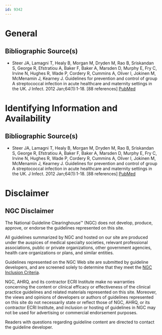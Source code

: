 ```yaml
---
id: 9342
---
```


# General

## Bibliographic Source(s)

- Steer JA, Lamagni T, Healy B, Morgan M, Dryden M, Rao B, Sriskandan S, George R, Efstratiou A, Baker F, Baker A, Marsden D, Murphy E, Fry C, Irvine N, Hughes R, Wade P, Cordery R, Cummins A, Oliver I, Jokinen M, McMenamin J, Kearney J. Guidelines for prevention and control of group A streptococcal infection in acute healthcare and maternity settings in the UK. J Infect. 2012 Jan;64(1):1-18. [88 references] [ PubMed ](http://www.ncbi.nlm.nih.gov/entrez/query.fcgi?cmd=Retrieve&db=pubmed&dopt=Abstract&list_uids=22120112)

# Identifying Information and Availability

## Bibliographic Source(s)

- Steer JA, Lamagni T, Healy B, Morgan M, Dryden M, Rao B, Sriskandan S, George R, Efstratiou A, Baker F, Baker A, Marsden D, Murphy E, Fry C, Irvine N, Hughes R, Wade P, Cordery R, Cummins A, Oliver I, Jokinen M, McMenamin J, Kearney J. Guidelines for prevention and control of group A streptococcal infection in acute healthcare and maternity settings in the UK. J Infect. 2012 Jan;64(1):1-18. [88 references] [ PubMed ](http://www.ncbi.nlm.nih.gov/entrez/query.fcgi?cmd=Retrieve&db=pubmed&dopt=Abstract&list_uids=22120112)

# Disclaimer

## NGC Disclaimer

The National Guideline Clearinghouse™ (NGC) does not develop, produce, approve, or endorse the guidelines represented on this site.

All guidelines summarized by NGC and hosted on our site are produced under the auspices of medical specialty societies, relevant professional associations, public or private organizations, other government agencies, health care organizations or plans, and similar entities.

Guidelines represented on the NGC Web site are submitted by guideline developers, and are screened solely to determine that they meet the [NGC Inclusion Criteria](/help-and-about/summaries/inclusion-criteria).

NGC, AHRQ, and its contractor ECRI Institute make no warranties concerning the content or clinical efficacy or effectiveness of the clinical practice guidelines and related materials represented on this site. Moreover, the views and opinions of developers or authors of guidelines represented on this site do not necessarily state or reflect those of NGC, AHRQ, or its contractor ECRI Institute, and inclusion or hosting of guidelines in NGC may not be used for advertising or commercial endorsement purposes.

Readers with questions regarding guideline content are directed to contact the guideline developer.

